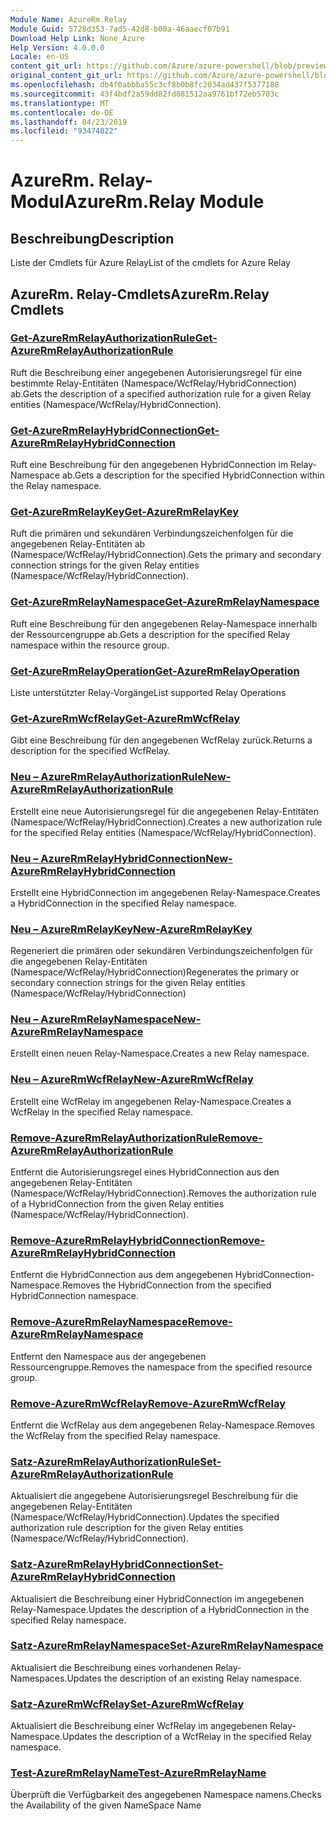 ```yaml
---
Module Name: AzureRm.Relay
Module Guid: 5728d353-7ad5-42d8-b00a-46aaecf07b91
Download Help Link: None_Azure
Help Version: 4.0.0.0
Locale: en-US
content_git_url: https://github.com/Azure/azure-powershell/blob/preview/src/ResourceManager/Relay/Commands.Relay/help/AzureRM.Relay.md
original_content_git_url: https://github.com/Azure/azure-powershell/blob/preview/src/ResourceManager/Relay/Commands.Relay/help/AzureRM.Relay.md
ms.openlocfilehash: db4f0abbba55c3cf8b0b8fc2034ad437f5377188
ms.sourcegitcommit: 43f4bdf2a59dd82fd881512aa9761bf72eb5703c
ms.translationtype: MT
ms.contentlocale: de-DE
ms.lasthandoff: 04/23/2019
ms.locfileid: "93474022"
---
```

# <span data-ttu-id="d21e0-101">AzureRm. Relay-Modul</span><span class="sxs-lookup"><span data-stu-id="d21e0-101">AzureRm.Relay Module</span></span>
## <span data-ttu-id="d21e0-102">Beschreibung</span><span class="sxs-lookup"><span data-stu-id="d21e0-102">Description</span></span>
<span data-ttu-id="d21e0-103">Liste der Cmdlets für Azure Relay</span><span class="sxs-lookup"><span data-stu-id="d21e0-103">List of the cmdlets for Azure Relay</span></span>

## <span data-ttu-id="d21e0-104">AzureRm. Relay-Cmdlets</span><span class="sxs-lookup"><span data-stu-id="d21e0-104">AzureRm.Relay Cmdlets</span></span>
### [<span data-ttu-id="d21e0-105">Get-AzureRmRelayAuthorizationRule</span><span class="sxs-lookup"><span data-stu-id="d21e0-105">Get-AzureRmRelayAuthorizationRule</span></span>](Get-AzureRmRelayAuthorizationRule.md)
<span data-ttu-id="d21e0-106">Ruft die Beschreibung einer angegebenen Autorisierungsregel für eine bestimmte Relay-Entitäten (Namespace/WcfRelay/HybridConnection) ab.</span><span class="sxs-lookup"><span data-stu-id="d21e0-106">Gets the description of a specified authorization rule for a given Relay entities (Namespace/WcfRelay/HybridConnection).</span></span>

### [<span data-ttu-id="d21e0-107">Get-AzureRmRelayHybridConnection</span><span class="sxs-lookup"><span data-stu-id="d21e0-107">Get-AzureRmRelayHybridConnection</span></span>](Get-AzureRmRelayHybridConnection.md)
<span data-ttu-id="d21e0-108">Ruft eine Beschreibung für den angegebenen HybridConnection im Relay-Namespace ab.</span><span class="sxs-lookup"><span data-stu-id="d21e0-108">Gets a description for the specified HybridConnection within the Relay namespace.</span></span>

### [<span data-ttu-id="d21e0-109">Get-AzureRmRelayKey</span><span class="sxs-lookup"><span data-stu-id="d21e0-109">Get-AzureRmRelayKey</span></span>](Get-AzureRmRelayKey.md)
<span data-ttu-id="d21e0-110">Ruft die primären und sekundären Verbindungszeichenfolgen für die angegebenen Relay-Entitäten ab (Namespace/WcfRelay/HybridConnection).</span><span class="sxs-lookup"><span data-stu-id="d21e0-110">Gets the primary and secondary connection strings for the given Relay entities (Namespace/WcfRelay/HybridConnection).</span></span>

### [<span data-ttu-id="d21e0-111">Get-AzureRmRelayNamespace</span><span class="sxs-lookup"><span data-stu-id="d21e0-111">Get-AzureRmRelayNamespace</span></span>](Get-AzureRmRelayNamespace.md)
<span data-ttu-id="d21e0-112">Ruft eine Beschreibung für den angegebenen Relay-Namespace innerhalb der Ressourcengruppe ab.</span><span class="sxs-lookup"><span data-stu-id="d21e0-112">Gets a description for the specified Relay namespace within the resource group.</span></span>

### [<span data-ttu-id="d21e0-113">Get-AzureRmRelayOperation</span><span class="sxs-lookup"><span data-stu-id="d21e0-113">Get-AzureRmRelayOperation</span></span>](Get-AzureRmRelayOperation.md)
<span data-ttu-id="d21e0-114">Liste unterstützter Relay-Vorgänge</span><span class="sxs-lookup"><span data-stu-id="d21e0-114">List supported Relay Operations</span></span>

### [<span data-ttu-id="d21e0-115">Get-AzureRmWcfRelay</span><span class="sxs-lookup"><span data-stu-id="d21e0-115">Get-AzureRmWcfRelay</span></span>](Get-AzureRmWcfRelay.md)
<span data-ttu-id="d21e0-116">Gibt eine Beschreibung für den angegebenen WcfRelay zurück.</span><span class="sxs-lookup"><span data-stu-id="d21e0-116">Returns a description for the specified WcfRelay.</span></span>

### [<span data-ttu-id="d21e0-117">Neu – AzureRmRelayAuthorizationRule</span><span class="sxs-lookup"><span data-stu-id="d21e0-117">New-AzureRmRelayAuthorizationRule</span></span>](New-AzureRmRelayAuthorizationRule.md)
<span data-ttu-id="d21e0-118">Erstellt eine neue Autorisierungsregel für die angegebenen Relay-Entitäten (Namespace/WcfRelay/HybridConnection).</span><span class="sxs-lookup"><span data-stu-id="d21e0-118">Creates a new authorization rule for the specified Relay entities (Namespace/WcfRelay/HybridConnection).</span></span>

### [<span data-ttu-id="d21e0-119">Neu – AzureRmRelayHybridConnection</span><span class="sxs-lookup"><span data-stu-id="d21e0-119">New-AzureRmRelayHybridConnection</span></span>](New-AzureRmRelayHybridConnection.md)
<span data-ttu-id="d21e0-120">Erstellt eine HybridConnection im angegebenen Relay-Namespace.</span><span class="sxs-lookup"><span data-stu-id="d21e0-120">Creates a HybridConnection in the specified Relay namespace.</span></span>

### [<span data-ttu-id="d21e0-121">Neu – AzureRmRelayKey</span><span class="sxs-lookup"><span data-stu-id="d21e0-121">New-AzureRmRelayKey</span></span>](New-AzureRmRelayKey.md)
<span data-ttu-id="d21e0-122">Regeneriert die primären oder sekundären Verbindungszeichenfolgen für die angegebenen Relay-Entitäten (Namespace/WcfRelay/HybridConnection)</span><span class="sxs-lookup"><span data-stu-id="d21e0-122">Regenerates the primary or secondary connection strings for the given Relay entities (Namespace/WcfRelay/HybridConnection)</span></span>

### [<span data-ttu-id="d21e0-123">Neu – AzureRmRelayNamespace</span><span class="sxs-lookup"><span data-stu-id="d21e0-123">New-AzureRmRelayNamespace</span></span>](New-AzureRmRelayNamespace.md)
<span data-ttu-id="d21e0-124">Erstellt einen neuen Relay-Namespace.</span><span class="sxs-lookup"><span data-stu-id="d21e0-124">Creates a new Relay namespace.</span></span>

### [<span data-ttu-id="d21e0-125">Neu – AzureRmWcfRelay</span><span class="sxs-lookup"><span data-stu-id="d21e0-125">New-AzureRmWcfRelay</span></span>](New-AzureRmWcfRelay.md)
<span data-ttu-id="d21e0-126">Erstellt eine WcfRelay im angegebenen Relay-Namespace.</span><span class="sxs-lookup"><span data-stu-id="d21e0-126">Creates a WcfRelay in the specified Relay namespace.</span></span>

### [<span data-ttu-id="d21e0-127">Remove-AzureRmRelayAuthorizationRule</span><span class="sxs-lookup"><span data-stu-id="d21e0-127">Remove-AzureRmRelayAuthorizationRule</span></span>](Remove-AzureRmRelayAuthorizationRule.md)
<span data-ttu-id="d21e0-128">Entfernt die Autorisierungsregel eines HybridConnection aus den angegebenen Relay-Entitäten (Namespace/WcfRelay/HybridConnection).</span><span class="sxs-lookup"><span data-stu-id="d21e0-128">Removes the authorization rule of a HybridConnection from the given Relay entities (Namespace/WcfRelay/HybridConnection).</span></span>

### [<span data-ttu-id="d21e0-129">Remove-AzureRmRelayHybridConnection</span><span class="sxs-lookup"><span data-stu-id="d21e0-129">Remove-AzureRmRelayHybridConnection</span></span>](Remove-AzureRmRelayHybridConnection.md)
<span data-ttu-id="d21e0-130">Entfernt die HybridConnection aus dem angegebenen HybridConnection-Namespace.</span><span class="sxs-lookup"><span data-stu-id="d21e0-130">Removes the HybridConnection from the specified HybridConnection namespace.</span></span>

### [<span data-ttu-id="d21e0-131">Remove-AzureRmRelayNamespace</span><span class="sxs-lookup"><span data-stu-id="d21e0-131">Remove-AzureRmRelayNamespace</span></span>](Remove-AzureRmRelayNamespace.md)
<span data-ttu-id="d21e0-132">Entfernt den Namespace aus der angegebenen Ressourcengruppe.</span><span class="sxs-lookup"><span data-stu-id="d21e0-132">Removes the namespace from the specified resource group.</span></span> 

### [<span data-ttu-id="d21e0-133">Remove-AzureRmWcfRelay</span><span class="sxs-lookup"><span data-stu-id="d21e0-133">Remove-AzureRmWcfRelay</span></span>](Remove-AzureRmWcfRelay.md)
<span data-ttu-id="d21e0-134">Entfernt die WcfRelay aus dem angegebenen Relay-Namespace.</span><span class="sxs-lookup"><span data-stu-id="d21e0-134">Removes the WcfRelay from the specified Relay namespace.</span></span>

### [<span data-ttu-id="d21e0-135">Satz-AzureRmRelayAuthorizationRule</span><span class="sxs-lookup"><span data-stu-id="d21e0-135">Set-AzureRmRelayAuthorizationRule</span></span>](Set-AzureRmRelayAuthorizationRule.md)
<span data-ttu-id="d21e0-136">Aktualisiert die angegebene Autorisierungsregel Beschreibung für die angegebenen Relay-Entitäten (Namespace/WcfRelay/HybridConnection).</span><span class="sxs-lookup"><span data-stu-id="d21e0-136">Updates the specified authorization rule description for the given Relay entities (Namespace/WcfRelay/HybridConnection).</span></span>

### [<span data-ttu-id="d21e0-137">Satz-AzureRmRelayHybridConnection</span><span class="sxs-lookup"><span data-stu-id="d21e0-137">Set-AzureRmRelayHybridConnection</span></span>](Set-AzureRmRelayHybridConnection.md)
<span data-ttu-id="d21e0-138">Aktualisiert die Beschreibung einer HybridConnection im angegebenen Relay-Namespace.</span><span class="sxs-lookup"><span data-stu-id="d21e0-138">Updates the description of a HybridConnection in the specified Relay namespace.</span></span>

### [<span data-ttu-id="d21e0-139">Satz-AzureRmRelayNamespace</span><span class="sxs-lookup"><span data-stu-id="d21e0-139">Set-AzureRmRelayNamespace</span></span>](Set-AzureRmRelayNamespace.md)
<span data-ttu-id="d21e0-140">Aktualisiert die Beschreibung eines vorhandenen Relay-Namespaces.</span><span class="sxs-lookup"><span data-stu-id="d21e0-140">Updates the description of an existing Relay namespace.</span></span>

### [<span data-ttu-id="d21e0-141">Satz-AzureRmWcfRelay</span><span class="sxs-lookup"><span data-stu-id="d21e0-141">Set-AzureRmWcfRelay</span></span>](Set-AzureRmWcfRelay.md)
<span data-ttu-id="d21e0-142">Aktualisiert die Beschreibung einer WcfRelay im angegebenen Relay-Namespace.</span><span class="sxs-lookup"><span data-stu-id="d21e0-142">Updates the description of a WcfRelay in the specified Relay namespace.</span></span>

### [<span data-ttu-id="d21e0-143">Test-AzureRmRelayName</span><span class="sxs-lookup"><span data-stu-id="d21e0-143">Test-AzureRmRelayName</span></span>](Test-AzureRmRelayName.md)
<span data-ttu-id="d21e0-144">Überprüft die Verfügbarkeit des angegebenen Namespace namens.</span><span class="sxs-lookup"><span data-stu-id="d21e0-144">Checks the Availability of the given NameSpace Name</span></span>

